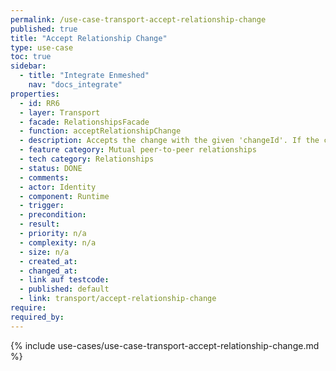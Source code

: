 ```yaml
---
permalink: /use-case-transport-accept-relationship-change
published: true
title: "Accept Relationship Change"
type: use-case
toc: true
sidebar:
  - title: "Integrate Enmeshed"
    nav: "docs_integrate"
properties:
  - id: RR6
  - layer: Transport
  - facade: RelationshipsFacade
  - function: acceptRelationshipChange
  - description: Accepts the change with the given 'changeId'. If the change exists but belongs to another relationship, this call will fail and return status 404.
  - feature category: Mutual peer-to-peer relationships
  - tech category: Relationships
  - status: DONE
  - comments:
  - actor: Identity
  - component: Runtime
  - trigger:
  - precondition:
  - result:
  - priority: n/a
  - complexity: n/a
  - size: n/a
  - created_at:
  - changed_at:
  - link auf testcode:
  - published: default
  - link: transport/accept-relationship-change
require:
required_by:
---
```


{% include use-cases/use-case-transport-accept-relationship-change.md %}
